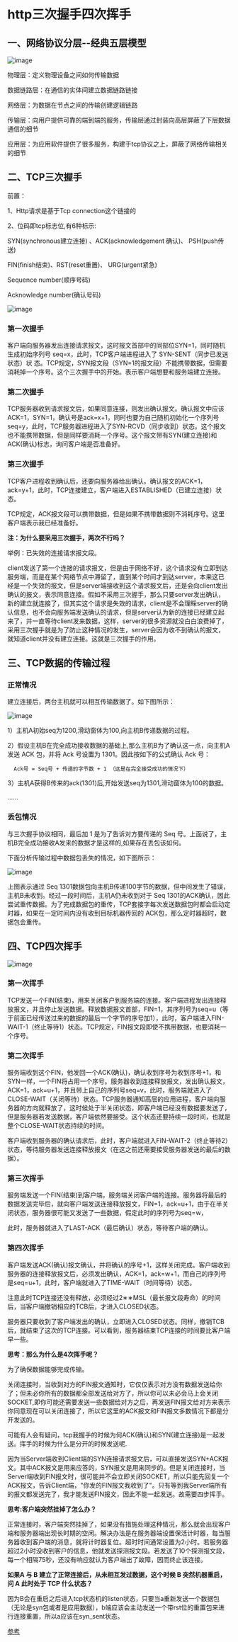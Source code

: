 # http三次握手四次挥手
## 一、网络协议分层--经典五层模型
![image](/blog/images/network-4-1.png)

物理层：定义物理设备之间如何传输数据

数据链路层：在通信的实体间建立数据链路链接

网络层：为数据在节点之间的传输创建逻辑链路

传输层：向用户提供可靠的端到端的服务，传输层通过封装向高层屏蔽了下层数据通信的细节

应用层：为应用软件提供了很多服务，构建于tcp协议之上，屏蔽了网络传输相关的细节
## 二、TCP三次握手
前置：

1、Http请求是基于Tcp connection这个链接的

2、位码即tcp标志位,有6种标示:

SYN(synchronous建立连接) 、ACK(acknowledgement 确认)、 PSH(push传送)

FIN(finish结束)、RST(reset重置)、 URG(urgent紧急)

Sequence number(顺序号码)

Acknowledge number(确认号码)

![image](http://blog.chinaunix.net/attachment/201304/8/22312037_1365405910EROI.png)
### 第一次握手
客户端向服务器发出连接请求报文，这时报文首部中的同部位SYN=1，同时随机生成初始序列号 seq=x，此时，TCP客户端进程进入了 SYN-SENT（同步已发送状态）状
态。TCP规定，SYN报文段（SYN=1的报文段）不能携带数据，但需要消耗掉一个序号。这个三次握手中的开始。表示客户端想要和服务端建立连接。
### 第二次握手
TCP服务器收到请求报文后，如果同意连接，则发出确认报文。确认报文中应该 ACK=1，SYN=1，确认号是ack=x+1，同时也要为自己随机初始化一个序列号 seq=y，此时，TCP服务器进程进入了SYN-RCVD（同步收到）状态。这个报文也不能携带数据，但是同样要消耗一个序号。这个报文带有SYN(建立连接)和ACK(确认)标志，询问客户端是否准备好。
### 第三次握手
TCP客户进程收到确认后，还要向服务器给出确认。确认报文的ACK=1，ack=y+1，此时，TCP连接建立，客户端进入ESTABLISHED（已建立连接）状态。

TCP规定，ACK报文段可以携带数据，但是如果不携带数据则不消耗序号。这里客户端表示我已经准备好。

**注：为什么要采用三次握手，两次不行吗？**

举例：已失效的连接请求报文段。

client发送了第一个连接的请求报文，但是由于网络不好，这个请求没有立即到达服务端，而是在某个网络节点中滞留了，直到某个时间才到达server，本来这已经是一个失效的报文，但是server端接收到这个请求报文后，还是会向client发出确认的报文，表示同意连接。假如不采用三次握手，那么只要server发出确认，新的建立就连接了，但其实这个请求是失效的请求，client是不会理睬server的确认信息，也不会向服务端发送确认的请求，但是server认为新的连接已经建立起来了，并一直等待client发来数据，这样，server的很多资源就没白白浪费掉了，采用三次握手就是为了防止这种情况的发生，server会因为收不到确认的报文，就知道client并没有建立连接。这就是三次握手的作用。
## 三、TCP数据的传输过程
### 正常情况
建立连接后，两台主机就可以相互传输数据了。如下图所示：

![image](/blog/images/network-4-2.png)

1）主机A初始seq为1200,滑动窗体为100,向主机B传递数据的过程。

2）假设主机B在完全成功接收数据的基础上,那么主机B为了确认这一点，向主机A发送 ACK 包，并将 Ack 号设置为 1301。因此按如下的公式确认 Ack 号：
```
  Ack号 = Seq号 + 传递的字节数 + 1 （这是在完全接受成功的情况下）
```
3）主机A获得B传来的ack(1301)后,开始发送seq为1301,滑动窗体为100的数据。

  ......
  
### 丢包情况
与三次握手协议相同，最后加 1 是为了告诉对方要传递的 Seq 号。上面说了，主机B完全成功接收A发来的数据才是这样的,如果存在丢包该如何。

下面分析传输过程中数据包丢失的情况，如下图所示：

![image](/blog/images/network-4-3.png)
 
上图表示通过 Seq 1301数据包向主机B传递100字节的数据，但中间发生了错误，主机B未收到。经过一段时间后，主机A仍未收到对于 Seq 1301的ACK确认，因此尝试重传数据。为了完成数据包的重传，TCP套接字每次发送数据包时都会启动定时器，如果在一定时间内没有收到目标机器传回的 ACK包，那么定时器超时，数据包会重传。
 ## 四、TCP四次挥手
![image](/blog/images/network-4-4.png)
### 第一次挥手  
TCP发送一个FIN(结束)，用来关闭客户到服务端的连接。客户端进程发出连接释放报文，并且停止发送数据。释放数据报文首部，FIN=1，其序列号为seq=u（等于前面已经传送过来的数据的最后一个字节的序号加1），此时，客户端进入FIN-WAIT-1（终止等待1）状态。TCP规定，FIN报文段即使不携带数据，也要消耗一个序号。
### 第二次挥手
服务端收到这个FIN，他发回一个ACK(确认)，确认收到序号为收到序号+1，和SYN一样，一个FIN将占用一个序号。服务器收到连接释放报文，发出确认报文，ACK=1，ack=u+1，并且带上自己的序列号seq=v，此时，服务端就进入了CLOSE-WAIT（关闭等待）状态。TCP服务器通知高层的应用进程，客户端向服务器的方向就释放了，这时候处于半关闭状态，即客户端已经没有数据要发送了，但是服务器若发送数据，客户端依然要接受。这个状态还要持续一段时间，也就是整个CLOSE-WAIT状态持续的时间。

客户端收到服务器的确认请求后，此时，客户端就进入FIN-WAIT-2（终止等待2）状态，等待服务器发送连接释放报文（在这之前还需要接受服务器发送的最后的数据）。
### 第三次挥手
服务端发送一个FIN(结束)到客户端，服务端关闭客户端的连接。服务器将最后的数据发送完毕后，就向客户端发送连接释放报文，FIN=1，ack=u+1，由于在半关闭状态，服务器很可能又发送了一些数据，假定此时的序列号为seq=w，

此时，服务器就进入了LAST-ACK（最后确认）状态，等待客户端的确认。
### 第四次挥手
客户端发送ACK(确认)报文确认，并将确认的序号+1，这样关闭完成。客户端收到服务器的连接释放报文后，必须发出确认，ACK=1，ack=w+1，而自己的序列号是seq=u+1，此时，客户端就进入了TIME-WAIT（时间等待）状态。

注意此时TCP连接还没有释放，必须经过2∗∗MSL（最长报文段寿命）的时间后，当客户端撤销相应的TCB后，才进入CLOSED状态。

服务器只要收到了客户端发出的确认，立即进入CLOSED状态。同样，撤销TCB后，就结束了这次的TCP连接。可以看到，服务器结束TCP连接的时间要比客户端早一些。

**思考：那么为什么是4次挥手呢？**

为了确保数据能够完成传输。

关闭连接时，当收到对方的FIN报文通知时，它仅仅表示对方没有数据发送给你了；但未必你所有的数据都全部发送给对方了，所以你可以未必会马上会关闭SOCKET,即你可能还需要发送一些数据给对方之后，再发送FIN报文给对方来表示你同意现在可以关闭连接了，所以它这里的ACK报文和FIN报文多数情况下都是分开发送的。

可能有人会有疑问，tcp我握手的时候为何ACK(确认)和SYN(建立连接)是一起发送。挥手的时候为什么是分开的时候发送呢.

因为当Server端收到Client端的SYN连接请求报文后，可以直接发送SYN+ACK报文。其中ACK报文是用来应答的，SYN报文是用来同步的。但是关闭连接时，当Server端收到FIN报文时，很可能并不会立即关闭SOCKET，所以只能先回复一个ACK报文，告诉Client端，"你发的FIN报文我收到了"。只有等到我Server端所有的报文都发送完了，我才能发送FIN报文，因此不能一起发送。故需要四步挥手。

**思考:客户端突然挂掉了怎么办？**

正常连接时，客户端突然挂掉了，如果没有措施处理这种情况，那么就会出现客户端和服务器端出现长时期的空闲。解决办法是在服务器端设置保活计时器，每当服务器收到客户端的消息，就将计时器复位。超时时间通常设置为2小时。若服务器超过2小时没收到客户的信息，他就发送探测报文段。若发送了10个探测报文段，每一个相隔75秒，还没有响应就认为客户端出了故障，因而终止该连接。

**如果A 与 B 建立了正常连接后，从未相互发过数据，这个时候 B 突然机器重启，问 A 此时处于 TCP 什么状态？**

因为B会在重启之后进入tcp状态机的listen状态，只要当a重新发送一个数据包（无论是syn包或者是应用数据），b端应该会主动发送一个带rst位的重置包来进行连接重置，所以a应该在syn_sent状态。

[参考](https://www.cnblogs.com/qdhxhz/p/8470997.html)